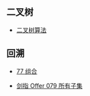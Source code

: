 

## 二叉树

- [二叉树算法](https://github.com/yxhuangCH/LeetCode/blob/master/%E4%BA%8C%E5%8F%89%E6%A0%91/%E4%BA%8C%E5%8F%89%E6%A0%91%E7%AE%97%E6%B3%95.md)


## 回溯
- [77 组合](https://github.com/yxhuangCH/LeetCode/blob/master/%E5%9B%9E%E6%BA%AF/backtrace/src/com/yxhuang/backtrace/Backtrace_77.java)


- [剑指 Offer 079 所有子集](https://github.com/yxhuangCH/LeetCode/blob/master/%E5%9B%9E%E6%BA%AF/backtrace/src/com/yxhuang/backtrace/Backtrace_office_79.java)


